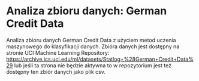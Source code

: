 # Analiza zbioru danych: German Credit Data
Analiza zbioru danych German Credit Data z użyciem metod uczenia maszynowego do klasyfikacji danych. Zbióra danych jest dostępny na stronie UCI Machine Learning Repository: https://archive.ics.uci.edu/ml/datasets/Statlog+%28German+Credit+Data%29 lub jeśli ta strona nie będzie aktywna to w repozytorium jest też dostępny ten zbiór danych jako plik csv.

